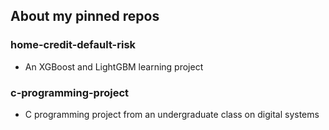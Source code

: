 ## About my pinned repos

### home-credit-default-risk
- An XGBoost and LightGBM learning project

### c-programming-project
- C programming project from an undergraduate class on digital systems
<!--
### numerical-linear-algebra
- Five course projects in numerical linear algebra, using Python and SciPy -->
<!--
### stochastic-simulation
- Programming projects from a class on stochastic simulation, using Python -->

<!--
**jrhuebers/jrhuebers** is a ✨ _special_ ✨ repository because its `README.md` (this file) appears on your GitHub profile.

Here are some ideas to get you started:

- 🔭 I’m currently working on ...
- 🌱 I’m currently learning ...
- 👯 I’m looking to collaborate on ...
- 🤔 I’m looking for help with ...
- 💬 Ask me about ...
- 📫 How to reach me: ...
- 😄 Pronouns: ...
- ⚡ Fun fact: ...
-->
